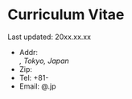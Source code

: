 # Curriculum Vitae

Last updated: 20xx.xx.xx

<FirstName> <LastName>
* Addr: <Address>, Tokyo, Japan
* Zip: <Zip>
* Tel: <Tel>+81-
* Email: @.jp 

